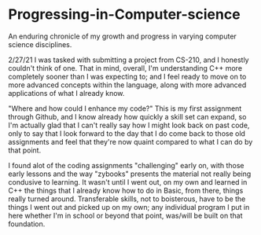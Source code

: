 # Progressing-in-Computer-science
An enduring chronicle of my growth and progress in varying computer science disciplines.

2/27/21 I was tasked with submitting a project from CS-210, and I honestly couldn't think of one. That in mind, overall, I'm understanding C++ more completely sooner than I was expecting to; and I feel ready to move on to more advanced concepts within the language, along with more advanced applications of what I already know. 

"Where and how could I enhance my code?"
    This is my first assignment through Github, and I know already how quickly a skill set can expand, so I'm actually glad that I can't really say how I might look back on past code, only to say that I look forward to the day that I do come back to those old assignments and feel that they're now quaint compared to what I can do by that point.
   
I found alot of the coding assignments "challenging" early on, with those early lessons and the way "zybooks" presents the material not really being condusive to learning. It wasn't until I went out, on my own and learned in C++ the things that I already know how to do in Basic, from there, things really turned around. Transferable skills, not to boisterous, have to be the things I went out and picked up on my own; any individual program I put in here whether I'm in school or beyond that point, was/will be built on that foundation.
